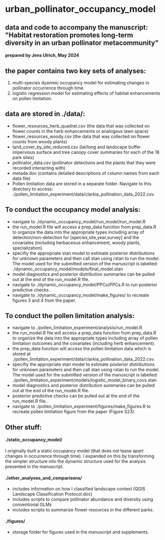 # urban_pollinator_occupancy_model

## data and code to accompany the manuscript: "Habitat restoration promotes long-term diversity in an urban pollinator metacommunity"

#### prepared by Jens Ulrich, May 2024

## the paper contains two key sets of analyses:
1) multi-species dyanmic occupancy model for estimating changes in pollinator occurrence through time.
2) logistic regression model for estimating effects of habitat enhancements on pollen limitation. 

## data are stored in ./data/:
- flower_resources_herb_quadrat.csv (the data that was collected on flower counts in the herb enhancements or analogous lawn space)
- flower_resources_woody.csv (the data that was collected on flower counts from woody plants)
- land_cover_by_site_reduced.csv (lat/long and landscape buffer impervious surface and tree canopy cover summaries for each of the 18 park sites)
- pollinator_data.csv (pollinator detections and the plants that they were recorded interacting with)
- metada.doc (contains detailed descriptions of column names from each data file)
- Pollen limitation data are stored in a separate folder. Navigate to this directory to access: ./pollen_limitation_experiment/data/clarkia_pollination_data_2022.csv.

## To conduct the occupancy model analysis:
- navigate to ./dynamic_occupancy_model/run_model/run_model.R
- the run_model.R file will access a prep_data function from prep_data.R to organize the data into the appropriate types including array of detection/non-detection for [species,site,year,survey] and the covariates (including herbaceous enhancement, woody plants, specialization).
- specifiy the appropriate stan model to estimate posterior distributions for unknown parameters and then call stan using rstan to run the model. The model used for the submitted version of the manuscript is labelled: ./dynamic_occupancy_model/models/final_model.stan
- model diagnostics and posterior distribution summaries can be pulled out at the end of the run_model.R file.
- navigate to ./dynamic_occupancy_model/PPCs/PPCs.R to run posterior predictive checks.
- navigate to ./dynamic_occupancy_model/make_figures/ to recreate figures 3 and 4 from the paper.

## To conduct the pollen limitation analysis:
- navigate to ./pollen_limitation_experiment/analysis/run_model.R
- the run_model.R file will access a prep_data function from prep_data.R to organize the data into the appropriate types including array of pollen limitation outcomes and the covariates (including herb enhancement).
- the prep_data function will access the pollen limitation data which is stored at ./pollen_limitation_experiment/data/clarkia_pollination_data_2022.csv.
- specifiy the appropriate stan model to estimate posterior distributions for unknown parameters and then call stan using rstan to run the model. The model used for the submitted version of the manuscript is labelled: ./pollen_limitation_experiment/models/logistic_model_binary_covs.stan
- model diagnostics and posterior distribution summaries can be pulled out at the end of the run_model.R file.
- posterior predictive checks can be pulled out at the end of the run_model.R file..
- navigate to ./pollen_limitation_experiment/figures/make_figures.R to recreate pollen limitation figure from the paper (Figure S23).

## Other stuff:
#### ./static_occupancy_model/
I originally built a static occupancy model (that does not tease apart changes in occurrence through time). I expanded on this by transforming the simpler structure into the dynamic structure used for the analysis presented in the manuscript.

#### ./other_analyses_and_comparisons/
- includes information on how I classified landscape context (QGIS Landscape Classification Protocol.doc)
- includes scripts to compare pollinator abundance and diversity using conventional GLMs
- includes scripts to summarize flower resources in the different parks.

#### ./figures/
- storage folder for figures used in the manuscript and supplements.
